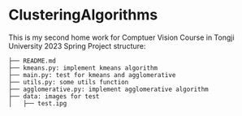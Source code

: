 # ClusteringAlgorithms
This is my second home work for Comptuer Vision Course in Tongji University 2023 Spring
Project structure:
```
├── README.md
├── kmeans.py: implement kmeans algorithm
├── main.py: test for kmeans and agglomerative
├── utils.py: some utils function
├── agglomerative.py: implement agglomerative algorithm
├── data: images for test
│   ├── test.ipg
```
